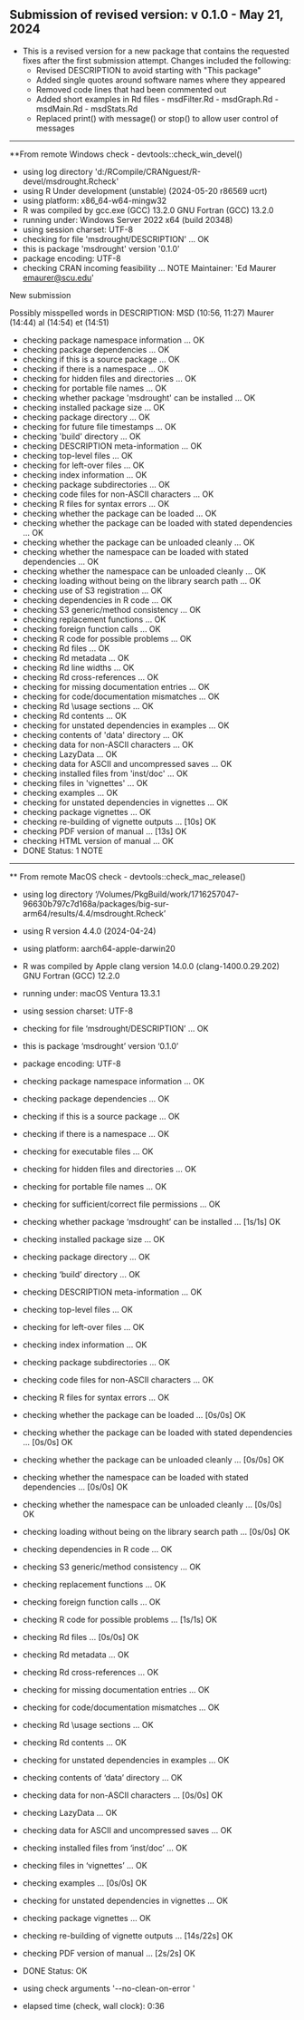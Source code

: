 ## Submission of revised version: v 0.1.0 - May 21, 2024

* This is a revised version for a new package that contains the requested fixes after the first submission attempt. Changes included the following:
    - Revised DESCRIPTION to avoid starting with "This package"
    - Added single quotes around software names where they appeared
    - Removed code lines that had been commented out
    - Added short examples in Rd files
              - msdFilter.Rd
              - msdGraph.Rd
              - msdMain.Rd
              - msdStats.Rd
    - Replaced print() with message() or stop() to allow user control of messages
--------------------------------------------------------------------------------
**From remote Windows check - devtools::check_win_devel()

* using log directory 'd:/RCompile/CRANguest/R-devel/msdrought.Rcheck'
* using R Under development (unstable) (2024-05-20 r86569 ucrt)
* using platform: x86_64-w64-mingw32
* R was compiled by
    gcc.exe (GCC) 13.2.0
    GNU Fortran (GCC) 13.2.0
* running under: Windows Server 2022 x64 (build 20348)
* using session charset: UTF-8
* checking for file 'msdrought/DESCRIPTION' ... OK
* this is package 'msdrought' version '0.1.0'
* package encoding: UTF-8
* checking CRAN incoming feasibility ... NOTE
Maintainer: 'Ed Maurer <emaurer@scu.edu>'

New submission

Possibly misspelled words in DESCRIPTION:
  MSD (10:56, 11:27)
  Maurer (14:44)
  al (14:54)
  et (14:51)
* checking package namespace information ... OK
* checking package dependencies ... OK
* checking if this is a source package ... OK
* checking if there is a namespace ... OK
* checking for hidden files and directories ... OK
* checking for portable file names ... OK
* checking whether package 'msdrought' can be installed ... OK
* checking installed package size ... OK
* checking package directory ... OK
* checking for future file timestamps ... OK
* checking 'build' directory ... OK
* checking DESCRIPTION meta-information ... OK
* checking top-level files ... OK
* checking for left-over files ... OK
* checking index information ... OK
* checking package subdirectories ... OK
* checking code files for non-ASCII characters ... OK
* checking R files for syntax errors ... OK
* checking whether the package can be loaded ... OK
* checking whether the package can be loaded with stated dependencies ... OK
* checking whether the package can be unloaded cleanly ... OK
* checking whether the namespace can be loaded with stated dependencies ... OK
* checking whether the namespace can be unloaded cleanly ... OK
* checking loading without being on the library search path ... OK
* checking use of S3 registration ... OK
* checking dependencies in R code ... OK
* checking S3 generic/method consistency ... OK
* checking replacement functions ... OK
* checking foreign function calls ... OK
* checking R code for possible problems ... OK
* checking Rd files ... OK
* checking Rd metadata ... OK
* checking Rd line widths ... OK
* checking Rd cross-references ... OK
* checking for missing documentation entries ... OK
* checking for code/documentation mismatches ... OK
* checking Rd \usage sections ... OK
* checking Rd contents ... OK
* checking for unstated dependencies in examples ... OK
* checking contents of 'data' directory ... OK
* checking data for non-ASCII characters ... OK
* checking LazyData ... OK
* checking data for ASCII and uncompressed saves ... OK
* checking installed files from 'inst/doc' ... OK
* checking files in 'vignettes' ... OK
* checking examples ... OK
* checking for unstated dependencies in vignettes ... OK
* checking package vignettes ... OK
* checking re-building of vignette outputs ... [10s] OK
* checking PDF version of manual ... [13s] OK
* checking HTML version of manual ... OK
* DONE
Status: 1 NOTE

--------------------------------------------------------------------------------
** From remote MacOS check - devtools::check_mac_release()

* using log directory ‘/Volumes/PkgBuild/work/1716257047-96630b797c7d168a/packages/big-sur-arm64/results/4.4/msdrought.Rcheck’
* using R version 4.4.0 (2024-04-24)
* using platform: aarch64-apple-darwin20
* R was compiled by
    Apple clang version 14.0.0 (clang-1400.0.29.202)
    GNU Fortran (GCC) 12.2.0
* running under: macOS Ventura 13.3.1
* using session charset: UTF-8
* checking for file ‘msdrought/DESCRIPTION’ ... OK
* this is package ‘msdrought’ version ‘0.1.0’
* package encoding: UTF-8
* checking package namespace information ... OK
* checking package dependencies ... OK
* checking if this is a source package ... OK
* checking if there is a namespace ... OK
* checking for executable files ... OK
* checking for hidden files and directories ... OK
* checking for portable file names ... OK
* checking for sufficient/correct file permissions ... OK
* checking whether package ‘msdrought’ can be installed ... [1s/1s] OK
* checking installed package size ... OK
* checking package directory ... OK
* checking ‘build’ directory ... OK
* checking DESCRIPTION meta-information ... OK
* checking top-level files ... OK
* checking for left-over files ... OK
* checking index information ... OK
* checking package subdirectories ... OK
* checking code files for non-ASCII characters ... OK
* checking R files for syntax errors ... OK
* checking whether the package can be loaded ... [0s/0s] OK
* checking whether the package can be loaded with stated dependencies ... [0s/0s] OK
* checking whether the package can be unloaded cleanly ... [0s/0s] OK
* checking whether the namespace can be loaded with stated dependencies ... [0s/0s] OK
* checking whether the namespace can be unloaded cleanly ... [0s/0s] OK
* checking loading without being on the library search path ... [0s/0s] OK
* checking dependencies in R code ... OK
* checking S3 generic/method consistency ... OK
* checking replacement functions ... OK
* checking foreign function calls ... OK
* checking R code for possible problems ... [1s/1s] OK
* checking Rd files ... [0s/0s] OK
* checking Rd metadata ... OK
* checking Rd cross-references ... OK
* checking for missing documentation entries ... OK
* checking for code/documentation mismatches ... OK
* checking Rd \usage sections ... OK
* checking Rd contents ... OK
* checking for unstated dependencies in examples ... OK
* checking contents of ‘data’ directory ... OK
* checking data for non-ASCII characters ... [0s/0s] OK
* checking LazyData ... OK
* checking data for ASCII and uncompressed saves ... OK
* checking installed files from ‘inst/doc’ ... OK
* checking files in ‘vignettes’ ... OK
* checking examples ... [0s/0s] OK
* checking for unstated dependencies in vignettes ... OK
* checking package vignettes ... OK
* checking re-building of vignette outputs ... [14s/22s] OK
* checking PDF version of manual ... [2s/2s] OK
* DONE
Status: OK
* using check arguments '--no-clean-on-error '

* elapsed time (check, wall clock): 0:36
